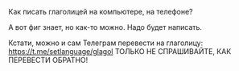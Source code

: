 Как писать глаголицей на компьютере, на телефоне?

А вот фиг знает, но как-то можно. Надо будет написать.

Кстати, можно и сам Телеграм перевести на глаголицу: https://t.me/setlanguage/glagol ТОЛЬКО НЕ СПРАШИВАЙТЕ, КАК ПЕРЕВЕСТИ ОБРАТНО!
